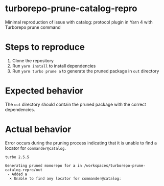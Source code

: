 # turborepo-prune-catalog-repro
Minimal reproduction of issue with catalog: protocol plugin in Yarn 4 with Turborepo prune command

# Steps to reproduce

1. Clone the repository
2. Run `yarn install` to install dependencies
3. Run `yarn turbo prune a` to generate the pruned package in `out` directory

# Expected behavior

The `out` directory should contain the pruned package with the correct dependencies.

# Actual behavior

Error occurs during the pruning process indicating that it is unable to find a locator for `commander@catalog`.

```
turbo 2.5.5

Generating pruned monorepo for a in /workspaces/turborepo-prune-catalog-repro/out
 - Added a
  × Unable to find any locator for commander@catalog:
```